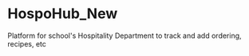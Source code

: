 # HospoHub_New
Platform for school's Hospitality Department to track and add ordering, recipes, etc
